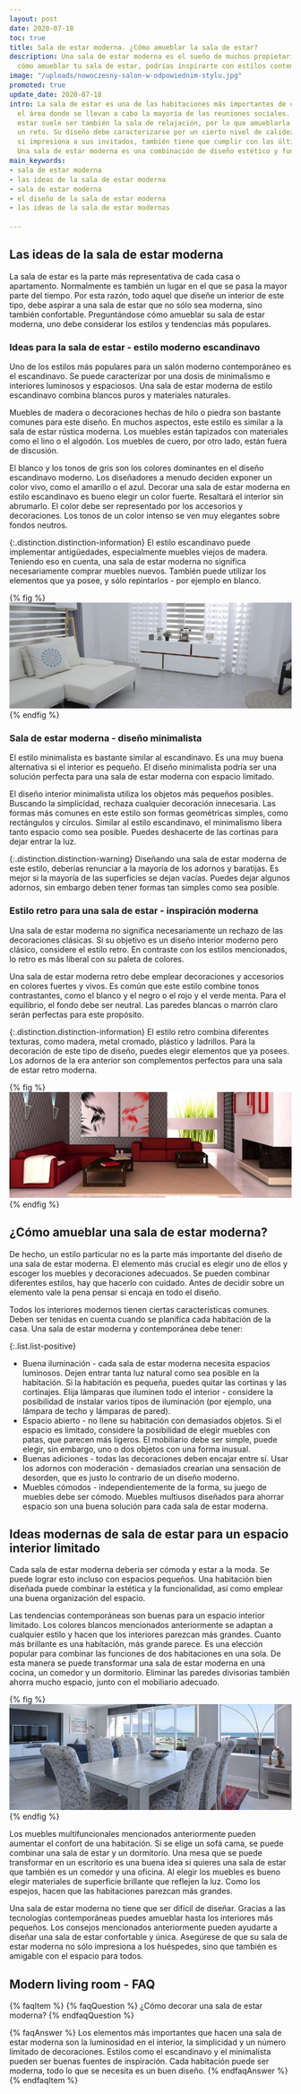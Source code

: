 ```yaml
---
layout: post
date: 2020-07-18
toc: true
title: Sala de estar moderna. ¿Cómo amueblar la sala de estar?
description: Una sala de estar moderna es el sueño de muchos propietarios. Si te preguntas
  cómo amueblar tu sala de estar, podrías inspirarte con estilos contemporáneos.
image: "/uploads/nowoczesny-salon-w-odpowiednim-stylu.jpg"
promoted: true
update_date: 2020-07-18
intro: La sala de estar es una de las habitaciones más importantes de cada casa. Es
  el área donde se llevan a cabo la mayoría de las reuniones sociales. La sala de
  estar suele ser también la sala de relajación, por lo que amueblarla puede ser todo
  un reto. Su diseño debe caracterizarse por un cierto nivel de calidez. Sin embargo,
  si impresiona a sus invitados, también tiene que cumplir con las últimas tendencias.
  Una sala de estar moderna es una combinación de diseño estético y funcionalidad.
main_keywords:
- sala de estar moderna
- las ideas de la sala de estar moderna
- sala de estar moderna
- el diseño de la sala de estar moderna
- las ideas de la sala de estar modernas

---
```

## Las ideas de la sala de estar moderna

La sala de estar es la parte más representativa de cada casa o apartamento. Normalmente es también un lugar en el que se pasa la mayor parte del tiempo. Por esta razón, todo aquel que diseñe un interior de este tipo, debe aspirar a una sala de estar que no sólo sea moderna, sino también confortable. Preguntándose cómo amueblar su sala de estar moderna, uno debe considerar los estilos y tendencias más populares.

### Ideas para la sala de estar - estilo moderno escandinavo

Uno de los estilos más populares para un salón moderno contemporáneo es el escandinavo. Se puede caracterizar por una dosis de minimalismo e interiores luminosos y espaciosos. Una sala de estar moderna de estilo escandinavo combina blancos puros y materiales naturales.

Muebles de madera o decoraciones hechas de hilo o piedra son bastante comunes para este diseño. En muchos aspectos, este estilo es similar a la sala de estar rústica moderna. Los muebles están tapizados con materiales como el lino o el algodón. Los muebles de cuero, por otro lado, están fuera de discusión.

El blanco y los tonos de gris son los colores dominantes en el diseño escandinavo moderno. Los diseñadores a menudo deciden exponer un color vivo, como el amarillo o el azul. Decorar una sala de estar moderna en estilo escandinavo es bueno elegir un color fuerte. Resaltará el interior sin abrumarlo. El color debe ser representado por los accesorios y decoraciones. Los tonos de un color intenso se ven muy elegantes sobre fondos neutros.

{:.distinction.distinction-information}
El estilo escandinavo puede implementar antigüedades, especialmente muebles viejos de madera. Teniendo eso en cuenta, una sala de estar moderna no significa necesariamente comprar muebles nuevos. También puede utilizar los elementos que ya posee, y sólo repintarlos - por ejemplo en blanco.

{% fig %}
![Living room ideas - modern scandinavian style](/uploads/nowoczesny-salon-w-stylu-skandynawskim.jpg "Living room ideas - modern scandinavian style")
{% endfig %}

### Sala de estar moderna - diseño minimalista

El estilo minimalista es bastante similar al escandinavo. Es una muy buena alternativa si el interior es pequeño. El diseño minimalista podría ser una solución perfecta para una sala de estar moderna con espacio limitado.

El diseño interior minimalista utiliza los objetos más pequeños posibles. Buscando la simplicidad, rechaza cualquier decoración innecesaria. Las formas más comunes en este estilo son formas geométricas simples, como rectángulos y círculos. Similar al estilo escandinavo, el minimalismo libera tanto espacio como sea posible. Puedes deshacerte de las cortinas para dejar entrar la luz.

{:.distinction.distinction-warning}
Diseñando una sala de estar moderna de este estilo, deberías renunciar a la mayoría de los adornos y baratijas. Es mejor si la mayoría de las superficies se dejan vacías. Puedes dejar algunos adornos, sin embargo deben tener formas tan simples como sea posible.

### Estilo retro para una sala de estar - inspiración moderna

Una sala de estar moderna no significa necesariamente un rechazo de las decoraciones clásicas. Si su objetivo es un diseño interior moderno pero clásico, considere el estilo retro. En contraste con los estilos mencionados, lo retro es más liberal con su paleta de colores.

Una sala de estar moderna retro debe emplear decoraciones y accesorios en colores fuertes y vivos. Es común que este estilo combine tonos contrastantes, como el blanco y el negro o el rojo y el verde menta. Para el equilibrio, el fondo debe ser neutral. Las paredes blancas o marrón claro serán perfectas para este propósito.

{:.distinction.distinction-information}
El estilo retro combina diferentes texturas, como madera, metal cromado, plástico y ladrillos. Para la decoración de este tipo de diseño, puedes elegir elementos que ya posees. Los adornos de la era anterior son complementos perfectos para una sala de estar retro moderna.

{% fig %}
![Retro style for a living room - modern inspiration](/uploads/salon-nowoczesny-postaw-na-retro-1.jpg "Retro style for a living room - modern inspiration")
{% endfig %}

## ¿Cómo amueblar una sala de estar moderna?

De hecho, un estilo particular no es la parte más importante del diseño de una sala de estar moderna. El elemento más crucial es elegir uno de ellos y escoger los muebles y decoraciones adecuados. Se pueden combinar diferentes estilos, hay que hacerlo con cuidado. Antes de decidir sobre un elemento vale la pena pensar si encaja en todo el diseño.

Todos los interiores modernos tienen ciertas características comunes. Deben ser tenidas en cuenta cuando se planifica cada habitación de la casa. Una sala de estar moderna y contemporánea debe tener:

{:.list.list-positive}

* Buena iluminación - cada sala de estar moderna necesita espacios luminosos. Dejen entrar tanta luz natural como sea posible en la habitación. Si la habitación es pequeña, puedes quitar las cortinas y las cortinajes. Elija lámparas que iluminen todo el interior - considere la posibilidad de instalar varios tipos de iluminación (por ejemplo, una lámpara de techo y lámparas de pared).
* Espacio abierto - no llene su habitación con demasiados objetos. Si el espacio es limitado, considere la posibilidad de elegir muebles con patas, que parecen más ligeros. El mobiliario debe ser simple, puede elegir, sin embargo, uno o dos objetos con una forma inusual.
* Buenas adiciones - todas las decoraciones deben encajar entre sí. Usar los adornos con moderación - demasiados crearían una sensación de desorden, que es justo lo contrario de un diseño moderno.
* Muebles cómodos - independientemente de la forma, su juego de muebles debe ser cómodo. Muebles multiusos diseñados para ahorrar espacio son una buena solución para cada sala de estar moderna.

## Ideas modernas de sala de estar para un espacio interior limitado

Cada sala de estar moderna debería ser cómoda y estar a la moda. Se puede lograr esto incluso con espacios pequeños. Una habitación bien diseñada puede combinar la estética y la funcionalidad, así como emplear una buena organización del espacio.

Las tendencias contemporáneas son buenas para un espacio interior limitado. Los colores blancos mencionados anteriormente se adaptan a cualquier estilo y hacen que los interiores parezcan más grandes. Cuanto más brillante es una habitación, más grande parece. Es una elección popular para combinar las funciones de dos habitaciones en una sola. De esta manera se puede transformar una sala de estar moderna en una cocina, un comedor y un dormitorio. Eliminar las paredes divisorias también ahorra mucho espacio, junto con el mobiliario adecuado.

{% fig %}
![Modern living room ideas for a limited space interior](/uploads/pomysl-na-nowoczesny-salon-o-niewielkiej-powierzchni.jpg "Modern living room ideas for a limited space interior")
{% endfig %}

Los muebles multifuncionales mencionados anteriormente pueden aumentar el confort de una habitación. Si se elige un sofá cama, se puede combinar una sala de estar y un dormitorio. Una mesa que se puede transformar en un escritorio es una buena idea si quieres una sala de estar que también es un comedor y una oficina. Al elegir los muebles es bueno elegir materiales de superficie brillante que reflejen la luz. Como los espejos, hacen que las habitaciones parezcan más grandes.

Una sala de estar moderna no tiene que ser difícil de diseñar. Gracias a las tecnologías contemporáneas puedes amueblar hasta los interiores más pequeños. Los consejos mencionados anteriormente pueden ayudarte a diseñar una sala de estar confortable y única. Asegúrese de que su sala de estar moderna no sólo impresiona a los huéspedes, sino que también es amigable con el espacio para todos.

## Modern living room - FAQ

{% faqItem %}
{% faqQuestion %}
¿Cómo decorar una sala de estar moderna?
{% endfaqQuestion %}

{% faqAnswer %}
Los elementos más importantes que hacen una sala de estar moderna son la luminosidad en el interior, la simplicidad y un número limitado de decoraciones. Estilos como el escandinavo y el minimalista pueden ser buenas fuentes de inspiración. Cada habitación puede ser moderna, todo lo que se necesita es un buen diseño.
{% endfaqAnswer %}
{% endfaqItem %}